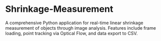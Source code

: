 # Shrinkage-Measurement
A comprehensive Python application for real-time linear shrinkage measurement of objects through image analysis. Features include frame loading, point tracking via Optical Flow, and data export to CSV.
